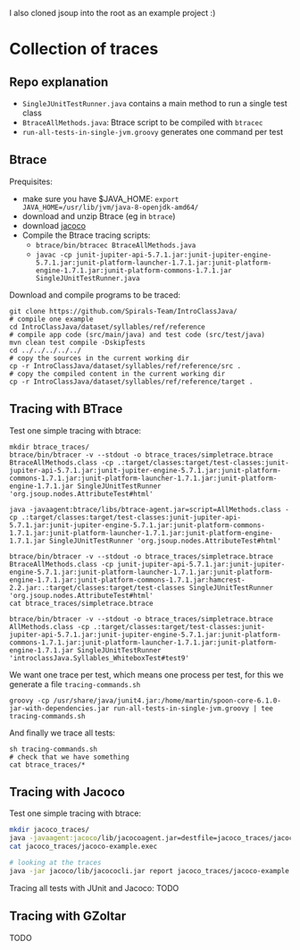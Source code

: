 I also cloned jsoup into the root as an example project :)


# Collection of traces

## Repo explanation

* `SingleJUnitTestRunner.java` contains a main method to run a single test class
* `BtraceAllMethods.java`: Btrace script to be compiled with `btracec`
* `run-all-tests-in-single-jvm.groovy` generates one command per test

## Btrace

Prequisites:

* make sure you have $JAVA_HOME: `export JAVA_HOME=/usr/lib/jvm/java-8-openjdk-amd64/`
* download and unzip Btrace (eg in `btrace`)
* download [jacoco](https://github.com/jacoco/jacoco/releases)
* Compile the Btrace tracing scripts: 
  * `btrace/bin/btracec BtraceAllMethods.java`
  * `javac -cp junit-jupiter-api-5.7.1.jar:junit-jupiter-engine-5.7.1.jar:junit-platform-launcher-1.7.1.jar:junit-platform-engine-1.7.1.jar:junit-platform-commons-1.7.1.jar SingleJUnitTestRunner.java`


Download and compile programs to be traced:

    git clone https://github.com/Spirals-Team/IntroClassJava/
    # compile one example
    cd IntroClassJava/dataset/syllables/ref/reference
    # compile app code (src/main/java) and test code (src/test/java)
    mvn clean test compile -DskipTests
    cd ../../../../../
    # copy the sources in the current working dir
    cp -r IntroClassJava/dataset/syllables/ref/reference/src .
    # copy the compiled content in the current working dir
    cp -r IntroClassJava/dataset/syllables/ref/reference/target .

## Tracing with BTrace

Test one simple tracing with btrace:

    mkdir btrace_traces/
    btrace/bin/btracer -v --stdout -o btrace_traces/simpletrace.btrace BtraceAllMethods.class -cp .:target/classes:target/test-classes:junit-jupiter-api-5.7.1.jar:junit-jupiter-engine-5.7.1.jar:junit-platform-commons-1.7.1.jar:junit-platform-launcher-1.7.1.jar:junit-platform-engine-1.7.1.jar SingleJUnitTestRunner 'org.jsoup.nodes.AttributeTest#html'

    java -javaagent:btrace/libs/btrace-agent.jar=script=AllMethods.class -cp .:target/classes:target/test-classes:junit-jupiter-api-5.7.1.jar:junit-jupiter-engine-5.7.1.jar:junit-platform-commons-1.7.1.jar:junit-platform-launcher-1.7.1.jar:junit-platform-engine-1.7.1.jar SingleJUnitTestRunner 'org.jsoup.nodes.AttributeTest#html'

    btrace/bin/btracer -v --stdout -o btrace_traces/simpletrace.btrace BtraceAllMethods.class -cp junit-jupiter-api-5.7.1.jar:junit-jupiter-engine-5.7.1.jar:junit-platform-launcher-1.7.1.jar:junit-platform-engine-1.7.1.jar:junit-platform-commons-1.7.1.jar:hamcrest-2.2.jar:.:target/classes:target/test-classes SingleJUnitTestRunner 'org.jsoup.nodes.AttributeTest#html'
    cat btrace_traces/simpletrace.btrace 

    btrace/bin/btracer -v --stdout -o btrace_traces/simpletrace.btrace AllMethods.class -cp .:target/classes:target/test-classes:junit-jupiter-api-5.7.1.jar:junit-jupiter-engine-5.7.1.jar:junit-platform-commons-1.7.1.jar:junit-platform-launcher-1.7.1.jar:junit-platform-engine-1.7.1.jar SingleJUnitTestRunner 'introclassJava.Syllables_WhiteboxTest#test9'

We want one trace per test, which means one process per test, for this we generate a file `tracing-commands.sh`

    groovy -cp /usr/share/java/junit4.jar:/home/martin/spoon-core-6.1.0-jar-with-dependencies.jar run-all-tests-in-single-jvm.groovy | tee tracing-commands.sh

And finally we trace all tests:

    sh tracing-commands.sh
    # check that we have something
    cat btrace_traces/*

## Tracing with Jacoco

Test one simple tracing with btrace:

```sh
mkdir jacoco_traces/
java -javaagent:jacoco/lib/jacocoagent.jar=destfile=jacoco_traces/jacoco-example.exec -cp .:target/classes:target/test-classes:junit-jupiter-api-5.7.1.jar:junit-jupiter-engine-5.7.1.jar:junit-platform-commons-1.7.1.jar:junit-platform-launcher-1.7.1.jar:junit-platform-engine-1.7.1.jar SingleJUnitTestRunner 'introclassJava.Syllables_WhiteboxTest#test9'
cat jacoco_traces/jacoco-example.exec

# looking at the traces
java -jar jacoco/lib/jacococli.jar report jacoco_traces/jacoco-example.exec --classfiles target/classes --csv jacoco_traces/jacoco-example.csv

```    

Tracing all tests with JUnit and Jacoco: TODO


## Tracing with GZoltar

TODO

